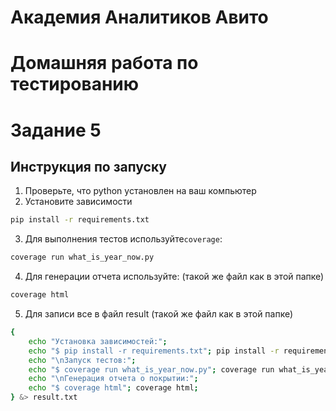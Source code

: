 # Академия Аналитиков Авито
# Домашняя работа по тестированию
# Задание 5

## Инструкция по запуску

1. Проверьте, что python установлен на ваш компьютер
2. Установите зависимости
```bash
pip install -r requirements.txt
```

3. Для выполнения тестов используйте`coverage`: 

```bash
coverage run what_is_year_now.py
```

4. Для генерации отчета используйте: (такой же файл как в этой папке)

```bash
coverage html 
```

5. Для записи все в файл result (такой же файл как в этой папке)
```bash
{ 
    echo "Установка зависимостей:"; 
    echo "$ pip install -r requirements.txt"; pip install -r requirements.txt; 
    echo "\nЗапуск тестов:"; 
    echo "$ coverage run what_is_year_now.py"; coverage run what_is_year_now.py; 
    echo "\nГенерация отчета о покрытии:"; 
    echo "$ coverage html"; coverage html; 
} &> result.txt
```


